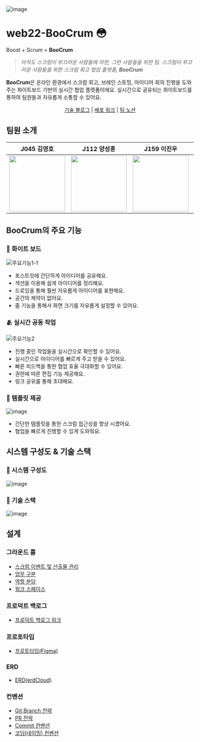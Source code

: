![image](https://user-images.githubusercontent.com/76840145/207826009-bfd49ea4-e82b-44d8-86de-4bbf6c6fb642.png)

# web22-BooCrum 😳 

Boost + Scrum = **BooCrum**

> *아직도 스크럼이 부끄러운 사람들에 의한, 그런 사람들을 위한 팀.
스크럼이 부끄러운 사람들을 위한 스크럼 회고 협업 플랫폼, **BooCrum***

 **BooCrum**은 온라인 환경에서 스크럼 회고, 브레인 스토밍, 아이디어 회의 진행을 도와주는 화이트보드 기반의 실시간 협업 플랫폼이에요. 실시간으로 공유되는 화이트보드를 통하여 팀원들과 자유롭게 소통할 수 있어요.

<div align="center">

[기술 블로그](https://candy-yam-479.notion.site/9f4c2464b2854807838d3cbcd277d460?v=7fc5ec96bd134901baa036d40872d0d3) | [배포 링크](https://boocrum.run/) | [팀 노션](https://candy-yam-479.notion.site/Naver-Boost-Camp-Web22-Boo-crum-fc6b0653f25d4e5f9b6db4f8cb882598)

</div>
 
## 팀원 소개
|J045 김영호|J112 양성훈|J159 이진우|J196 주효정|J201 최명성|
|:----:|:----:|:----:|:----:|:----:|
|<img src="https://user-images.githubusercontent.com/52180188/201269039-65ff5a63-26e9-441a-a11f-ce83389fa7c3.png" width="150px" height="150px"/>|<img src="https://user-images.githubusercontent.com/52180188/203566771-eefe89b4-4757-4bd3-bf1d-c17ebbd80356.png" width="150px" height="150px"/>|<img src="https://user-images.githubusercontent.com/52180188/201269128-6a496c3a-fbb8-4488-a99c-39490c5a20f9.png" width="150px" height="150px"/>|<img src="https://user-images.githubusercontent.com/52180188/201269182-4b0cbb2d-714e-4307-8259-90d9c770f0b2.png" width="150px" height="150px"/>|<img src="https://user-images.githubusercontent.com/52180188/201269221-06d09c56-cccb-494a-9c58-fdef6f899f54.png" width="150px" height="150px"/>|

## BooCrum의 주요 기능
### 📝 화이트 보드

![주요기능1-1](https://user-images.githubusercontent.com/76840145/207827075-73893d3c-46ab-4594-b2b7-002be29a934e.gif)

- 포스트잇에 간단하게 아이디어를 공유해요.
- 섹션을 이용해 쉽게 아이디어를 정리해요.
- 드로잉을 통해 훨씬 자유롭게 아이디어를 표현해요.
- 공간의 제약이 없어요.
- 줌 기능을 통해서 화면 크기를 자유롭게 설정할 수 있어요.

### 🫂 실시간 공동 작업

![주요기능2](https://user-images.githubusercontent.com/76840145/207827019-57401cbb-203e-4d2f-81d8-cd3f3db7e54a.gif)

- 진행 중인 작업들을 실시간으로 확인할 수 있어요.
- 실시간으로 아이디어를 빠르게 주고 받을 수 있어요.
- 빠른 피드백을 통한 협업 효율 극대화할 수 있어요.
- 권한에 따른 편집 기능 제공해요.
- 링크 공유를 통해 초대해요.

### 📄 템플릿 제공

![image](https://user-images.githubusercontent.com/76840145/207827168-c0ec34ee-37c1-4868-8e5d-ef0ac300b342.png)

- 간단한 템플릿을 통한 스크럼 접근성을 향상 시켰어요.
- 협업을 빠르게 진행할 수 있게 도와줘요.

## 시스템 구성도 & 기술 스택
### 🌆 시스템 구성도

![image](https://user-images.githubusercontent.com/76840145/207827683-10fcb946-2d54-42fb-be10-711655d2a8f5.png)

### 🔨 기술 스택

![image](https://user-images.githubusercontent.com/76840145/207827727-b867f7e1-54ca-4cfa-b928-563fbfbdfa19.png)

## 설계
### 그라운드 룰
- [스크럼 이벤트 및 산출물 관리](https://github.com/boostcampwm-2022/web22-BooCrum/wiki/%EC%8A%A4%ED%81%AC%EB%9F%BC-%EC%9D%B4%EB%B2%A4%ED%8A%B8-%EB%B0%8F-%EC%82%B0%EC%B6%9C%EB%AC%BC-%EA%B4%80%EB%A6%AC)
- [업무 구분](https://github.com/boostcampwm-2022/web22-BooCrum/wiki/%EC%97%85%EB%AC%B4-%EA%B5%AC%EB%B6%84)
- [역할 분담](https://github.com/boostcampwm-2022/web22-BooCrum/wiki/%EC%97%AD%ED%95%A0-%EB%B6%84%EB%8B%B4)
- [워크 스페이스](https://github.com/boostcampwm-2022/web22-BooCrum/wiki/Workspace)
### 프로덕트 백로그
- [프로덕트 백로그 링크](https://candy-yam-479.notion.site/product-backlog-d3739457552142ecb0b7962f106cd1e8)
### 프로토타입
- [프로토타입(Figma)](https://www.figma.com/file/dRPL0Sl74zPA6iPbkWBeYQ/prototype?node-id=14%3A10)
### ERD
- [ERD(erdCloud)](https://www.erdcloud.com/d/6erYNHhg89b3Qr4kA)
### 컨벤션
- [Git Branch 전략](https://github.com/boostcampwm-2022/web22-BooCrum/wiki/Git-%EB%B8%8C%EB%9E%9C%EC%B9%98-%EC%A0%84%EB%9E%B5)
- [PR 전략](https://github.com/boostcampwm-2022/web22-BooCrum/wiki/Pull-Request-%EC%BB%A8%EB%B2%A4%EC%85%98)
- [Commit 컨벤션](https://github.com/boostcampwm-2022/web22-BooCrum/wiki/Commit-%EC%BB%A8%EB%B2%A4%EC%85%98)
- [코딩(네이밍) 컨벤션](https://github.com/boostcampwm-2022/web22-BooCrum/wiki/%EC%BD%94%EB%94%A9-%EC%BB%A8%EB%B2%A4%EC%85%98) 
